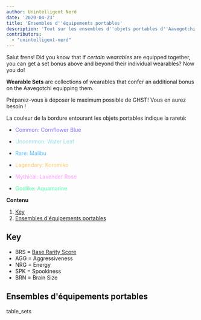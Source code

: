 ```yaml
---
author: Unintelligent Nerd
date: '2020-04-23'
title: 'Ensembles d''équipements portables'
description: 'Tout sur les ensembles d''objets portables d''Aavegotchi'
contributors:
  - "unintelligent-nerd"
---
```


Salut frens! Did you know that if *certain wearables* are equipped together, you can get a set bonus above and beyond their individual wearables? Now you do!

**Wearable Sets** are collections of wearables that confer an additional bonus on the Aavegotchi equipping them.

Préparez-vous à déposer le maximum possible de GHST! Vous en aurez besoin !

La couleur de la bordure entourant les objets portables indique la rareté:
* <p style="color:#806AFB">Common: Cornflower Blue</p>
* <p style="color:#98DBE5">Uncommon: Water Leaf</p>
* <p style="color:#59BCFF">Rare: Malibu</p>
* <p style="color:#FFC36B">Legendary: Koromiko</p>
* <p style="color:#FF96FF">Mythical: Lavender Rose</p>
* <p style="color:#51FFA8">Godlike: Aquamarine</p>

<div class="contentsBox">

**Contenu**

<ol>
<li><a href=#key>Key</a></li>
<li><a href=#wearable-sets>Ensembles d'équipements portables</a></li>
</ol>

</div>

## Key

* BRS = [Base Rarity Score](/rarity-farming#base-rarity-score)
* AGG = Aggressiveness
* NRG = Energy
* SPK = Spookiness
* BRN = Brain Size

## Ensembles d'équipements portables

table_sets

